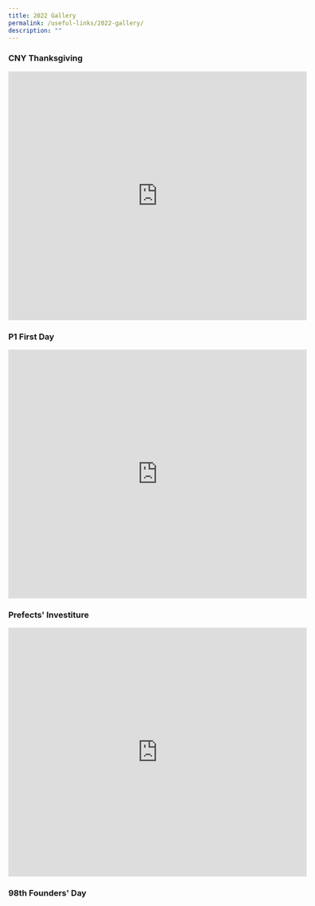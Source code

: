 ```yaml
---
title: 2022 Gallery
permalink: /useful-links/2022-gallery/
description: ""
---
```

### CNY Thanksgiving

<iframe allowfullscreen="true" height="500" width="600" frameborder="0" src="https://docs.google.com/presentation/d/e/2PACX-1vR7Eyw_CvNbikRs45pyRci4S6ZzEgVE2hi0d4bF4GR6Rj3oFk7x7vsFX1iaOIsqMs2xiNY2oCAJGmgB/embed?start=false&amp;loop=true&amp;delayms=10000"></iframe>

### P1 First Day

<iframe allowfullscreen="true" height="500" width="600" frameborder="0" src="https://docs.google.com/presentation/d/e/2PACX-1vThVQAccw0trf03_IdPA98JTX5FaUbZJ0RbCSDaejid6pkATRH2CpeiToMz2kM2ANg7o50VrDZ3TNre/embed?start=false&amp;loop=true&amp;delayms=10000"></iframe>

### Prefects' Investiture

<iframe allowfullscreen="true" height="500" width="600" frameborder="0" src="https://docs.google.com/presentation/d/e/2PACX-1vQKbu-UF6cFPDprWb8O8oh_POM0ThQHE5dMLLj5tCL6teGRmuDDT6hizAhLS4YbAK9GyZi5jk6nWb4e/embed?start=false&amp;loop=true&amp;delayms=10000"></iframe>

### 98th Founders' Day